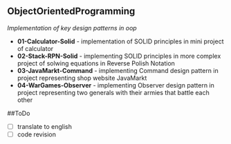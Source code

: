 ## ObjectOrientedProgramming
_Implementation of key design patterns in oop_
* **01-Calculator-Solid** - implementation of SOLID principles in mini project of calculator
* **02-Stack-RPN-Solid** - implementing SOLID principles in more complex project of solwing equations in Reverse Polish Notation
* **03-JavaMarkt-Command** - implementing Command design pattern in project representing shop website JavaMarkt
* **04-WarGames-Observer** - implementing Observer design pattern in project representing two generals with their armies that battle each other

##ToDo
- [ ] translate to english
- [ ] code revision
